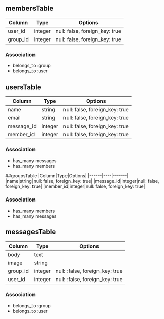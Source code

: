 ## membersTable

|Column|Type|Options|
|------|----|-------|
|user_id|integer|null: false, foreign_key: true|
|group_id|integer|null: false, foreign_key: true|

### Association
- belongs_to :group
- belongs_to :user


## usersTable
|Column|Type|Options|
|------|----|-------|
|name|string|null: false, foreign_key: true|
|email|string|null: false, foreign_key: true|
|message_id|integer|null: false, foreign_key: true|
|member_id|integer|null: false, foreign_key: true|

### Association
- has_many messages
- has_many members


##groupsTable
|Column|Type|Options|
|------|----|-------|
|name|string|null: false, foreign_key: true|
|message_id|integer|null: false, foreign_key: true|
|member_id|integer|null: false, foreign_key: true|

### Association
- has_many members
- has_many messages





## messagesTable

|Column|Type|Options|
|------|----|-------|
|body|text||
|image|string||
|group_id|integer|null: :false, foreign_key: true|
|user_id|integer|null: :false, foreign_key: true|

### Association
- belongs_to :group
- belongs_to :user
